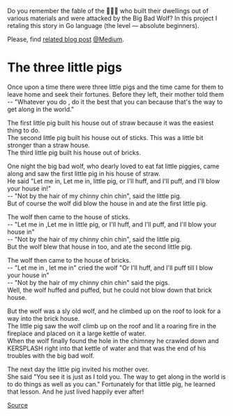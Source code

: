 Do you remember the fable of the 🐷🐷🐷 who built their dwellings out of various materials and were attacked by the Big Bad Wolf?
In this project I retaling this story in Go language (the level — absolute beginners).

Please, find [related blog post](https://medium.com/geekculture/the-three-little-pigs-in-go-language-eb83ab469d6f?source=friends_link&sk=ae81d9084ef983f185bb30615ceedef1) [@Medium](https://genezeiniss.medium.com).

# The three little pigs

Once upon a time there were three little pigs and the time came for them to leave home and seek their fortunes. 
Before they left, their mother told them -- "Whatever you do , do it the best that you can because that's the way to get along in the world."

The first little pig built his house out of straw because it was the easiest thing to do.  
The second little pig built his house out of sticks. This was a little bit stronger than a straw house.  
The third little pig built his house out of bricks.

One night the big bad wolf, who dearly loved to eat fat little piggies, came along and saw the first little pig in his house of straw.  
He said "Let me in, Let me in, little pig, or I'll huff, and I'll puff,  and I'll blow your house in!"  
-- "Not by the hair of my chinny chin chin", said the little pig.   
But of course the wolf did blow the house in and ate the first little pig.

The wolf then came to the house of sticks.   
-- "Let me in ,Let me in little pig, or I'll huff, and I'll puff, and I'll blow your house in"  
-- "Not by the hair of my chinny chin chin", said the little pig.  
But the wolf blew that house in too, and ate the second little pig.

The wolf then came to the house of bricks.  
-- "Let me in , let me in" cried the wolf "Or I'll huff, and I'll puff till I blow your house in"  
-- "Not by the hair of my chinny chin chin" said the pigs.  
Well, the wolf huffed and puffed, but he could not blow down that brick house.

But the wolf was a sly old wolf, and he climbed up on the roof to look for a way into the brick house.   
The little pig saw the wolf climb up on the roof and lit a roaring fire in the fireplace and placed on it a large kettle of water.   
When the wolf finally found the hole in the chimney he crawled down and KERSPLASH right into that kettle of water and that was the end of his troubles with the big bad wolf.

The next day the little pig invited his mother over.  
She said "You see it is just as I told you. The way to get along in the world is to do things as well as you can."
Fortunately for that little pig, he learned that lesson. And he just lived happily ever after!

[Source](http://www.hellokids.com/c_14958/reading-learning/stories-for-children/animal-stories-for-kids/the-three-little-pigs?pos=0#top_page)


